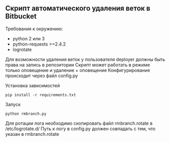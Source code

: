 Скрипт автоматического удаления веток в Bitbucket
-------------------------------------------------

Требования к окружению:
- python 2 или 3
- python-requests >=2.4.2
- logrotate

Для возможности удаления веток у пользователя deployer должны быть права на запись в репозитории
Скрипт может работать в режиме только оповещение и удаление + оповещение
Конфигурирование происходит через файл config.py

Установка зависимостей
```
pip install -r requirements.txt
```

Запуск
```
python rmbranch.py
```


Для ротации лога необходимо скопировать файл rmbranch.rotate в /etc/logrotate.d/
Путь к логу в config.py должен совпадать с тем, что указан в rmbranch.rotate